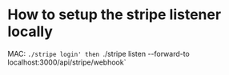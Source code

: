 
# How to setup the stripe listener locally
MAC: `./stripe login'
 then
  `./stripe listen --forward-to localhost:3000/api/stripe/webhook`